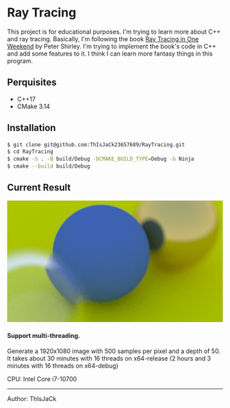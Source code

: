# Ray Tracing

This project is for educational purposes. I'm trying to learn more about C++ and ray tracing. 
Basically, I'm following the book [Ray Tracing in One Weekend](https://raytracing.github.io/books/RayTracingInOneWeekend.html) by Peter Shirley. 
I'm trying to implement the book's code in C++ and add some features to it. 
I think I can learn more fantasy things in this program.

## Perquisites
- C++17
- CMake 3.14

## Installation
```bash
$ git clone git@github.com:ThIsJaCk23657689/RayTracing.git
$ cd RayTracing
$ cmake -S . -B build/Debug -DCMAKE_BUILD_TYPE=Debug -G Ninja
$ cmake --build build/Debug
```

## Current Result
![Current Result](assets/images/result.bmp)

#### Support multi-threading.
Generate a 1920x1080 image with 500 samples per pixel and a depth of 50. 
It takes about 30 minutes with 16 threads on x64-release (2 hours and 3 minutes with 16 threads on x64-debug)

CPU: Intel Core i7-10700

---
Author: ThIsJaCk